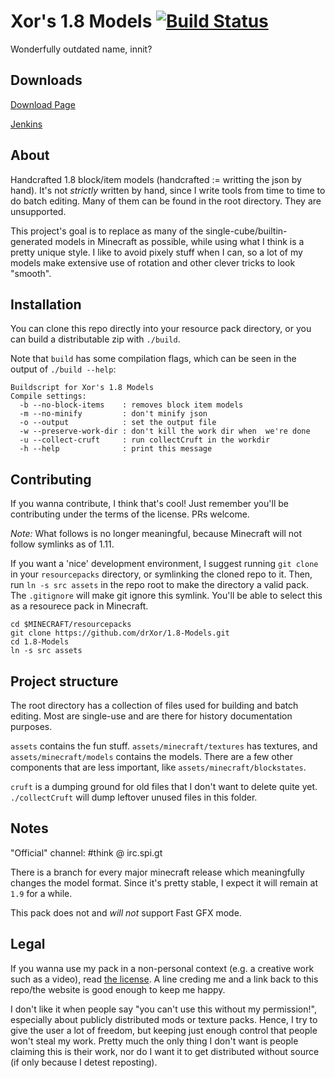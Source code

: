 Xor's 1.8 Models [![Build Status](http://ci.yawk.at/job/1.8-Models/badge/icon)](http://ci.yawk.at/job/1.8-Models/)
==========
Wonderfully outdated name, innit?

## Downloads

[Download Page](http://models.xor.boole.io)

[Jenkins](http://ci.yawk.at/job/1.8-Models/)

## About

Handcrafted 1.8 block/item models (handcrafted := writting the json by hand). It's not *strictly* written by hand,
since I write tools from time to time to do batch editing. Many of them can be found in the root directory. 
They are unsupported.

This project's goal is to replace as many of the single-cube/builtin-generated models in Minecraft as possible, while
using what I think is a pretty unique style. I like to avoid pixely stuff when I can, so a lot of my models make extensive
use of rotation and other clever tricks to look "smooth".

## Installation

You can clone this repo directly into your resource pack directory, or you can build a distributable zip with `./build`.

Note that `build` has some compilation flags, which can be seen in the output of `./build --help`:

```
Buildscript for Xor's 1.8 Models
Compile settings:
  -b --no-block-items    : removes block item models
  -m --no-minify         : don't minify json
  -o --output            : set the output file
  -w --preserve-work-dir : don't kill the work dir when  we're done
  -u --collect-cruft     : run collectCruft in the workdir
  -h --help              : print this message
```

## Contributing

If you wanna contribute, I think that's cool! Just remember you'll be contributing under the terms of the license. PRs welcome.

*Note:* What follows is no longer meaningful, because Minecraft will not follow symlinks as of 1.11.

If you want a 'nice' development environment, I suggest running `git clone` in your `resourcepacks` directory, or symlinking
the cloned repo to it. Then, run `ln -s src assets` in the repo root to make the directory a valid pack. The `.gitignore` will
make git ignore this symlink. You'll be able to select this as a resourece pack in Minecraft.

```
cd $MINECRAFT/resourcepacks
git clone https://github.com/drXor/1.8-Models.git
cd 1.8-Models
ln -s src assets
```

## Project structure

The root directory has a collection of files used for building and batch editing. Most are single-use and are there for
history documentation purposes. 

`assets` contains the fun stuff. `assets/minecraft/textures` has textures, and `assets/minecraft/models` contains the models. 
There are a few other components that are less important, like `assets/minecraft/blockstates`.

`cruft` is a dumping ground for old files that I don't want to delete quite yet. `./collectCruft` will dump leftover unused
files in this folder.

## Notes

"Official" channel: #think @ irc.spi.gt

There is a branch for every major minecraft release which meaningfully changes the model format.
Since it's pretty stable, I expect it will remain at `1.9` for a while.

This pack does not and *will not* support Fast GFX mode. 

## Legal

If you wanna use my pack in a non-personal context (e.g. a creative work such as a video), read [the license](https://github.com/drXor/1.8-Models/blob/1.9/LICENSE.md). 
A line creding me and a link back to this repo/the website is good enough to keep me happy.

I don't like it when people say "you can't use this without my permission!", especially about publicly distributed mods or texture packs.
Hence, I try to give the user a lot of freedom, but keeping just enough control that people won't steal my work. Pretty much the only
thing I don't want is people claiming this is their work, nor do I want it to get distributed without source (if only because I detest
reposting).
